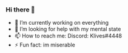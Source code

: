### Hi there 👋

- 🔭 I’m currently working on everything
- 🤔 I’m looking for help with my mental state
- 📫 How to reach me: Discord: Klives#4448
- ⚡ Fun fact: im miserable
